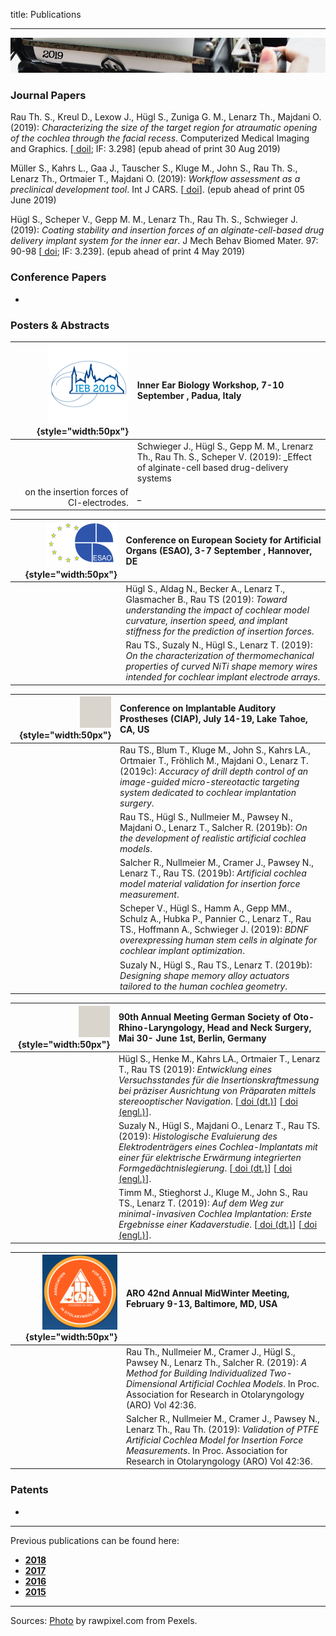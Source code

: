 title: Publications
- - -
![2019](publications/BannerPaper2019.jpg)

### Journal Papers

Rau Th. S., Kreul D., Lexow J., Hügl S., Zuniga G. M., Lenarz Th., Majdani O. (2019): _Characterizing the size of the target region for atraumatic opening of the cochlea through the facial recess_. Computerized Medical Imaging and Graphics. \[[<span class="glyphicon glyphicon-link" aria-hidden="true"></span> doil](https://www.sciencedirect.com/science/article/abs/pii/S0895611119300710); IF: 3.298\] (epub ahead of print 30 Aug 2019)

Müller S., Kahrs L., Gaa J., Tauscher S., Kluge M., John S., Rau Th. S., Lenarz Th., Ortmaier T., Majdani O. (2019): _Workflow assessment as a preclinical development tool_. Int J CARS. \[[<span class="glyphicon glyphicon-link" aria-hidden="true"></span> doi](https://doi.org/10.1007/s11548-019-02002-3)\]. (epub ahead of print 05 June 2019) 

Hügl S., Scheper V., Gepp M. M., Lenarz Th., Rau Th. S., Schwieger J. (2019): _Coating stability and insertion forces of an alginate-cell-based drug delivery implant system for the inner ear_. J Mech Behav Biomed Mater. 97: 90-98 \[[<span class="glyphicon glyphicon-link" aria-hidden="true"></span> doi](https://www.sciencedirect.com/science/article/pii/S1751616118317259); IF: 3.239\]. (epub ahead of print 4 May 2019) 

### Conference Papers
-

### Posters & Abstracts

| ![](publications/ieb2019.png){style="width:50px"} | Inner Ear Biology Workshop, 7-10 September , Padua, Italy| 
|-:|:------| 
| |Schwieger J., Hügl S., Gepp M. M.,  Lrenarz Th., Rau Th. S., Scheper V. (2019): _Effect of alginate-cell based drug-delivery systems
 on the insertion forces of CI-electrodes.|_

| ![](publications/esao.png){style="width:50px"} | Conference on  European Society for Artificial Organs (ESAO), 3-7 September , Hannover, DE| 
|-:|:------| 
| | Hügl S., Aldag N., Becker A., Lenarz T., Glasmacher B., Rau TS (2019): _Toward understanding the impact of cochlear model curvature, insertion speed, and implant stiffness for the prediction of insertion forces_.|
| | Rau TS., Suzaly N., Hügl S., Lenarz T. (2019): _On the characterization of thermomechanical properties of curved NiTi shape memory wires intended for cochlear implant electrode arrays_.|


| ![](publications/EmptyLogo50px.jpg){style="width:50px"} | Conference on Implantable Auditory Prostheses (CIAP), July 14-19, Lake Tahoe, CA, US| 
|-:|:------| 
| | Rau TS., Blum T., Kluge M., John S., Kahrs LA., Ortmaier T., Fröhlich M., Majdani O., Lenarz T. (2019c): _Accuracy of drill depth control of an image-guided micro-stereotactic targeting system dedicated to cochlear implantation surgery_.|
| | Rau TS., Hügl S., Nullmeier M., Pawsey N., Majdani O., Lenarz T., Salcher R. (2019b): _On the development of realistic artificial cochlea models_.|
| | Salcher R., Nullmeier M., Cramer J., Pawsey N., Lenarz T., Rau TS. (2019b): _Artificial cochlea model material validation for insertion force measurement_.|
| | Scheper V., Hügl S., Hamm A., Gepp MM., Schulz A., Hubka P., Pannier C., Lenarz T., Rau TS., Hoffmann A., Schwieger J. (2019): _BDNF overexpressing human stem cells in alginate for cochlear implant optimization_.|
| | Suzaly N., Hügl S., Rau TS., Lenarz T. (2019b): _Designing shape memory alloy actuators tailored to the human cochlea geometry_.|


| ![](publications/EmptyLogo50px.jpg){style="width:50px"} | 90th Annual Meeting German Society of Oto-Rhino-Laryngology, Head and Neck Surgery, Mai 30- June 1st, Berlin, Germany| 
|-:|:------| 
| | Hügl S., Henke M., Kahrs LA., Ortmaier T., Lenarz T., Rau TS (2019): _Entwicklung eines Versuchsstandes für die Insertionskraftmessung bei präziser Ausrichtung von Präparaten mittels stereooptischer Navigation_. \[[<span class="glyphicon glyphicon-link" aria-hidden="true"></span> doi (dt.)](https://www.thieme-connect.de/products/ejournals/abstract/10.1055/s-0039-1686177)\] \[[<span class="glyphicon glyphicon-link" aria-hidden="true"></span> doi (engl.)](https://www.thieme-connect.de/products/ejournals/abstract/10.1055/s-0039-1686402)\].|
| | Suzaly N., Hügl S., Majdani O., Lenarz T., Rau TS. (2019): _Histologische Evaluierung des Elektrodenträgers eines Cochlea-Implantats mit einer für elektrische Erwärmung integrierten Formgedächtnislegierung_. \[[<span class="glyphicon glyphicon-link" aria-hidden="true"></span> doi (dt.)](https://www.thieme-connect.de/products/ejournals/abstract/10.1055/s-0039-1686291)\] \[[<span class="glyphicon glyphicon-link" aria-hidden="true"></span> doi (engl.)](https://www.thieme-connect.de/products/ejournals/abstract/10.1055/s-0039-1686520)\].|
| | Timm M., Stieghorst J., Kluge M., John S., Rau TS., Lenarz T. (2019): _Auf dem Weg zur minimal-invasiven Cochlea Implantation: Erste Ergebnisse einer Kadaverstudie_. \[[<span class="glyphicon glyphicon-link" aria-hidden="true"></span> doi (dt.)](https://www.thieme-connect.de/products/ejournals/abstract/10.1055/s-0039-1686295)\] \[[<span class="glyphicon glyphicon-link" aria-hidden="true"></span> doi (engl.)](https://www.thieme-connect.de/products/ejournals/abstract/10.1055/s-0039-1686524)\].|


| ![ARO 2019 Logo](publications/aro2019logo120px.png){style="width:50px"} | ARO 42nd Annual MidWinter Meeting, February 9-13, Baltimore, MD, USA| 
|-:|:------| 
| [<span class="glyphicon glyphicon-file" aria-hidden="true"></span>](publications/Rau2019_AROposter.pdf)  | Rau Th., Nullmeier M., Cramer J., Hügl S., Pawsey N., Lenarz Th., Salcher R. (2019): _A Method for Building Individualized Two-Dimensional Artificial Cochlea Models_. In Proc. Association for Research in Otolaryngology (ARO) Vol 42:36. |
| [<span class="glyphicon glyphicon-file" aria-hidden="true"></span>](publications/Salcher2019_AROposter.pdf)  | Salcher R., Nullmeier M., Cramer J., Pawsey N., Lenarz Th., Rau Th. (2019): _Validation of PTFE Artificial Cochlea Model for Insertion Force Measurements_. In Proc. Association for Research in Otolaryngology (ARO) Vol 42:36. |


### Patents
-

- - -

Previous publications can be found here:

* [**2018**](publications/w2018.html)
* [**2017**](publications/x2017.html)
* [**2016**](publications/y2016.html)
* [**2015**](publications/z2015.html)

- - - 
Sources: [Photo](https://www.pexels.com/photo/woman-uses-black-typewriter-917476) by rawpixel.com from Pexels.
